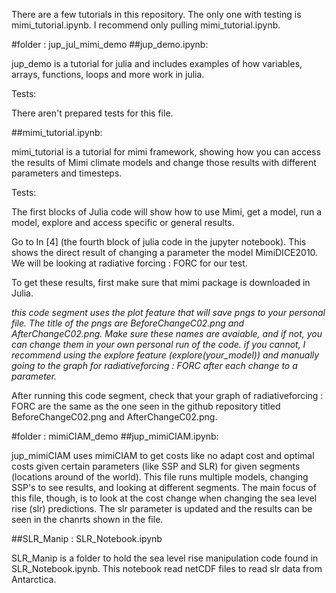 There are a few tutorials in this repository. The only one with testing is mimi_tutorial.ipynb. 
I recommend only pulling mimi_tutorial.ipynb.  

#folder : jup_jul_mimi_demo
##jup_demo.ipynb:

jup_demo is a tutorial for julia and includes examples of how variables, arrays, functions, loops 
and more work in julia. 

Tests:

There aren't prepared tests for this file.

##mimi_tutorial.ipynb:

mimi_tutorial is a tutorial for mimi framework, showing how you can access the results of Mimi climate models and change those results with different
parameters and timesteps.

Tests:

The first blocks of Julia code will show how to use Mimi, get a model, run a model, explore and access specific or general results.

Go to In [4] (the fourth block of julia code in the jupyter notebook). This shows the direct result of changing a parameter the model 
MimiDICE2010. We will be looking at radiative forcing : FORC for our test.

To get these results, first make sure that mimi package is downloaded in Julia.

*this code segment uses the plot feature that will save pngs to your personal file. The title of the pngs are BeforeChangeC02.png 
and AfterChangeC02.png. Make sure these names are avaiable, and if not, you can change them in your own personal run of the code.
if you cannot, I recommend using the explore feature (explore(your_model)) and manually going to the graph for radiativeforcing : FORC 
after each change to a parameter.*

After running this code segment, check that your graph of radiativeforcing : FORC are the same as the one seen in the github repository 
titled BeforeChangeC02.png and AfterChangeC02.png. 

#folder : mimiCIAM_demo
##jup_mimiCIAM.ipynb:

jup_mimiCIAM uses mimiCIAM to get costs like no adapt cost and optimal costs given certain parameters (like SSP and SLR) for given segments (locations around of the world). This file runs multiple models, changing SSP's to see results, and looking at different segments. The main focus of this file, though, is to look at the cost change when changing the sea level rise (slr) predictions. The slr parameter is updated and the results can be seen in the chanrts shown in the file. 

##SLR_Manip : SLR_Notebook.ipynb

SLR_Manip is a folder to hold the sea level rise manipulation code found in SLR_Notebook.ipynb. This notebook read netCDF files to read slr data from Antarctica.


